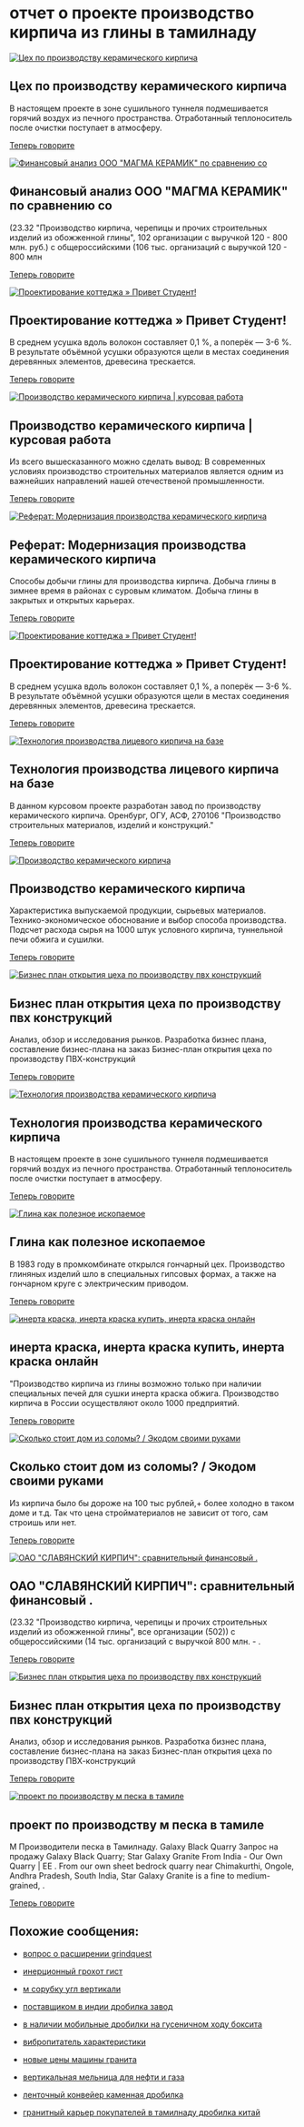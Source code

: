 # отчет о проекте производство кирпича из глины в тамилнаду
<a href="https://ru.ecuriezuff.be/products/" target="_blank">![Цех по производству керамического кирпича](https://github.com/millmachine/images/raw/main/142.jpg)</a>
## Цех по производству керамического кирпича
В настоящем проекте в зоне сушильного туннеля подмешивается горячий воздух из печного пространства. Отработанный теплоноситель после очистки поступает в атмосферу.
<a href="https://ru.ecuriezuff.be/products/" target="_blank">Теперь говорите</a>
<a href="https://ru.ecuriezuff.be/products/" target="_blank">![Финансовый анализ ООО "МАГМА КЕРАМИК" по сравнению со ](https://github.com/millmachine/images/raw/main/29.jpg)</a>
## Финансовый анализ ООО "МАГМА КЕРАМИК" по сравнению со 
(23.32 "Производство кирпича, черепицы и прочих строительных изделий из обожженной глины", 102 организации с выручкой 120 - 800 млн. руб.) с общероссийскими (106 тыс. организаций с выручкой 120 - 800 млн 
<a href="https://ru.ecuriezuff.be/products/" target="_blank">Теперь говорите</a>
<a href="https://ru.ecuriezuff.be/products/" target="_blank">![Проектирование коттеджа » Привет Студент!](https://github.com/millmachine/images/raw/main/637.jpg)</a>
## Проектирование коттеджа » Привет Студент!
В среднем усушка вдоль волокон составляет 0,1 %, а поперёк — 3-6 %. В результате объёмной усушки образуются щели в местах соединения деревянных элементов, древесина трескается.
<a href="https://ru.ecuriezuff.be/products/" target="_blank">Теперь говорите</a>
<a href="https://ru.ecuriezuff.be/products/" target="_blank">![Производство керамического кирпича | курсовая работа](https://github.com/millmachine/images/raw/main/588.jpg)</a>
## Производство керамического кирпича | курсовая работа
Из всего вышесказанного можно сделать вывод: В современных условиях производство строительных материалов является одним из важнейших направлений нашей отечественой промышленности.
<a href="https://ru.ecuriezuff.be/products/" target="_blank">Теперь говорите</a>
<a href="https://ru.ecuriezuff.be/products/" target="_blank">![Реферат: Модернизация производства керамического кирпича ](https://github.com/millmachine/images/raw/main/135.jpg)</a>
## Реферат: Модернизация производства керамического кирпича 
Способы добычи глины для производства кирпича. Добыча глины в зимнее время в районах с суровым климатом. Добыча глины в закрытых и открытых карьерах.
<a href="https://ru.ecuriezuff.be/products/" target="_blank">Теперь говорите</a>
<a href="https://ru.ecuriezuff.be/products/" target="_blank">![Проектирование коттеджа » Привет Студент!](https://github.com/millmachine/images/raw/main/687.jpg)</a>
## Проектирование коттеджа » Привет Студент!
В среднем усушка вдоль волокон составляет 0,1 %, а поперёк — 3-6 %. В результате объёмной усушки образуются щели в местах соединения деревянных элементов, древесина трескается.
<a href="https://ru.ecuriezuff.be/products/" target="_blank">Теперь говорите</a>
<a href="https://ru.ecuriezuff.be/products/" target="_blank">![Технология производства лицевого кирпича на базе ](https://github.com/millmachine/images/raw/main/752.jpg)</a>
## Технология производства лицевого кирпича на базе 
В данном курсовом проекте разработан завод по производству керамического кирпича. Оренбург, ОГУ, АСФ, 270106 "Производство строительных материалов, изделий и конструкций."
<a href="https://ru.ecuriezuff.be/products/" target="_blank">Теперь говорите</a>
<a href="https://ru.ecuriezuff.be/products/" target="_blank">![Производство керамического кирпича](https://github.com/millmachine/images/raw/main/494.jpg)</a>
## Производство керамического кирпича
Характеристика выпускаемой продукции, сырьевых материалов. Технико-экономическое обоснование и выбор способа производства. Подсчет расхода сырья на 1000 штук условного кирпича, туннельной печи обжига и сушилки.
<a href="https://ru.ecuriezuff.be/products/" target="_blank">Теперь говорите</a>
<a href="https://ru.ecuriezuff.be/products/" target="_blank">![Бизнес план открытия цеха по производству пвх конструкций ](https://github.com/millmachine/images/raw/main/655.jpg)</a>
## Бизнес план открытия цеха по производству пвх конструкций 
Анализ, обзор и исследования рынков. Разработка бизнес плана, составление бизнес-плана на заказ Бизнес-план открытия цеха по производству ПВХ-конструкций
<a href="https://ru.ecuriezuff.be/products/" target="_blank">Теперь говорите</a>
<a href="https://ru.ecuriezuff.be/products/" target="_blank">![Технология производства керамического кирпича](https://github.com/millmachine/images/raw/main/298.jpg)</a>
## Технология производства керамического кирпича
В настоящем проекте в зоне сушильного туннеля подмешивается горячий воздух из печного пространства. Отработанный теплоноситель после очистки поступает в атмосферу.
<a href="https://ru.ecuriezuff.be/products/" target="_blank">Теперь говорите</a>
<a href="https://ru.ecuriezuff.be/products/" target="_blank">![Глина как полезное ископаемое](https://github.com/millmachine/images/raw/main/254.jpg)</a>
## Глина как полезное ископаемое
В 1983 году в промкомбинате открылся гончарный цех. Производство глиняных изделий шло в специальных гипсовых формах, а также на гончарном круге с электрическим приводом.
<a href="https://ru.ecuriezuff.be/products/" target="_blank">Теперь говорите</a>
<a href="https://ru.ecuriezuff.be/products/" target="_blank">![инерта краска, инерта краска купить, инерта краска онлайн ](https://github.com/millmachine/images/raw/main/202.jpg)</a>
## инерта краска, инерта краска купить, инерта краска онлайн 
"Производство кирпича из глины возможно только при наличии специальных печей для сушки инерта краска обжига. Производство кирпича в России осуществляют около 1000 предприятий.
<a href="https://ru.ecuriezuff.be/products/" target="_blank">Теперь говорите</a>
<a href="https://ru.ecuriezuff.be/products/" target="_blank">![Сколько стоит дом из соломы? / Экодом своими руками](https://github.com/millmachine/images/raw/main/738.jpg)</a>
## Сколько стоит дом из соломы? / Экодом своими руками
Из кирпича было бы дороже на 100 тыс рублей,+ более холодно в таком доме и т.д. Так что цена стройматериалов не зависит от того, сам строишь или нет.
<a href="https://ru.ecuriezuff.be/products/" target="_blank">Теперь говорите</a>
<a href="https://ru.ecuriezuff.be/products/" target="_blank">![ОАО "СЛАВЯНСКИЙ КИРПИЧ": сравнительный финансовый .](https://github.com/millmachine/images/raw/main/537.jpg)</a>
## ОАО "СЛАВЯНСКИЙ КИРПИЧ": сравнительный финансовый .
(23.32 "Производство кирпича, черепицы и прочих строительных изделий из обожженной глины", все организации (502)) с общероссийскими (14 тыс. организаций с выручкой 800 млн. - .
<a href="https://ru.ecuriezuff.be/products/" target="_blank">Теперь говорите</a>
<a href="https://ru.ecuriezuff.be/products/" target="_blank">![Бизнес план открытия цеха по производству пвх конструкций ](https://github.com/millmachine/images/raw/main/59.jpg)</a>
## Бизнес план открытия цеха по производству пвх конструкций 
Анализ, обзор и исследования рынков. Разработка бизнес плана, составление бизнес-плана на заказ Бизнес-план открытия цеха по производству ПВХ-конструкций
<a href="https://ru.ecuriezuff.be/products/" target="_blank">Теперь говорите</a>
<a href="https://ru.ecuriezuff.be/products/" target="_blank">![проект по производству м песка в тамиле](https://github.com/millmachine/images/raw/main/305.jpg)</a>
## проект по производству м песка в тамиле
M Производители песка в Тамилнаду. Galaxy Black Quarry Запрос на продажу Galaxy Black Quarry; Star Galaxy Granite From India - Our Own Quarry | EE . From our own sheet bedrock quarry near Chimakurthi, Ongole, Andhra Pradesh, South India, Star Galaxy Granite is a fine to medium-grained, .
<a href="https://ru.ecuriezuff.be/products/" target="_blank">Теперь говорите</a>
## Похожие сообщения:
* [вопрос о расширении grindquest](%D0%B2%D0%BE%D0%BF%D1%80%D0%BE%D1%81%20%D0%BE%20%D1%80%D0%B0%D1%81%D1%88%D0%B8%D1%80%D0%B5%D0%BD%D0%B8%D0%B8%20grindquest.md)
* [инерционный грохот гист](%D0%B8%D0%BD%D0%B5%D1%80%D1%86%D0%B8%D0%BE%D0%BD%D0%BD%D1%8B%D0%B9%20%D0%B3%D1%80%D0%BE%D1%85%D0%BE%D1%82%20%D0%B3%D0%B8%D1%81%D1%82.md)
* [м сорубку угл вертикали](%D0%BC%20%D1%81%D0%BE%D1%80%D1%83%D0%B1%D0%BA%D1%83%20%D1%83%D0%B3%D0%BB%20%D0%B2%D0%B5%D1%80%D1%82%D0%B8%D0%BA%D0%B0%D0%BB%D0%B8.md)
* [поставщиком в индии дробилка завод](%D0%BF%D0%BE%D1%81%D1%82%D0%B0%D0%B2%D1%89%D0%B8%D0%BA%D0%BE%D0%BC%20%D0%B2%20%D0%B8%D0%BD%D0%B4%D0%B8%D0%B8%20%D0%B4%D1%80%D0%BE%D0%B1%D0%B8%D0%BB%D0%BA%D0%B0%20%D0%B7%D0%B0%D0%B2%D0%BE%D0%B4.md)
* [в наличии мобильные дробилки на гусеничном ходу боксита](%D0%B2%20%D0%BD%D0%B0%D0%BB%D0%B8%D1%87%D0%B8%D0%B8%20%D0%BC%D0%BE%D0%B1%D0%B8%D0%BB%D1%8C%D0%BD%D1%8B%D0%B5%20%D0%B4%D1%80%D0%BE%D0%B1%D0%B8%D0%BB%D0%BA%D0%B8%20%D0%BD%D0%B0%20%D0%B3%D1%83%D1%81%D0%B5%D0%BD%D0%B8%D1%87%D0%BD%D0%BE%D0%BC%20%D1%85%D0%BE%D0%B4%D1%83%20%D0%B1%D0%BE%D0%BA%D1%81%D0%B8%D1%82%D0%B0.md)
* [вибропитатель характеристики](%D0%B2%D0%B8%D0%B1%D1%80%D0%BE%D0%BF%D0%B8%D1%82%D0%B0%D1%82%D0%B5%D0%BB%D1%8C%20%D1%85%D0%B0%D1%80%D0%B0%D0%BA%D1%82%D0%B5%D1%80%D0%B8%D1%81%D1%82%D0%B8%D0%BA%D0%B8.md)
* [новые цены машины гранита](%D0%BD%D0%BE%D0%B2%D1%8B%D0%B5%20%D1%86%D0%B5%D0%BD%D1%8B%20%D0%BC%D0%B0%D1%88%D0%B8%D0%BD%D1%8B%20%D0%B3%D1%80%D0%B0%D0%BD%D0%B8%D1%82%D0%B0.md)
* [вертикальная мельница для нефти и газа](%D0%B2%D0%B5%D1%80%D1%82%D0%B8%D0%BA%D0%B0%D0%BB%D1%8C%D0%BD%D0%B0%D1%8F%20%D0%BC%D0%B5%D0%BB%D1%8C%D0%BD%D0%B8%D1%86%D0%B0%20%D0%B4%D0%BB%D1%8F%20%D0%BD%D0%B5%D1%84%D1%82%D0%B8%20%D0%B8%20%D0%B3%D0%B0%D0%B7%D0%B0.md)
* [ленточный конвейер каменная дробилка](%D0%BB%D0%B5%D0%BD%D1%82%D0%BE%D1%87%D0%BD%D1%8B%D0%B9%20%D0%BA%D0%BE%D0%BD%D0%B2%D0%B5%D0%B9%D0%B5%D1%80%20%D0%BA%D0%B0%D0%BC%D0%B5%D0%BD%D0%BD%D0%B0%D1%8F%20%D0%B4%D1%80%D0%BE%D0%B1%D0%B8%D0%BB%D0%BA%D0%B0.md)
* [гранитный карьер покупателей в тамилнаду дробилка китай](%D0%B3%D1%80%D0%B0%D0%BD%D0%B8%D1%82%D0%BD%D1%8B%D0%B9%20%D0%BA%D0%B0%D1%80%D1%8C%D0%B5%D1%80%20%D0%BF%D0%BE%D0%BA%D1%83%D0%BF%D0%B0%D1%82%D0%B5%D0%BB%D0%B5%D0%B9%20%D0%B2%20%D1%82%D0%B0%D0%BC%D0%B8%D0%BB%D0%BD%D0%B0%D0%B4%D1%83%20%D0%B4%D1%80%D0%BE%D0%B1%D0%B8%D0%BB%D0%BA%D0%B0%20%D0%BA%D0%B8%D1%82%D0%B0%D0%B9.md)

